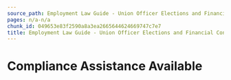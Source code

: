 ```yaml
---
source_path: Employment Law Guide - Union Officer Elections and Financial Controls.md
pages: n/a-n/a
chunk_id: 049653e83f2590a8a3ea2665644624669747c7e7
title: Employment Law Guide - Union Officer Elections and Financial Controls
---
```

# Compliance Assistance Available
